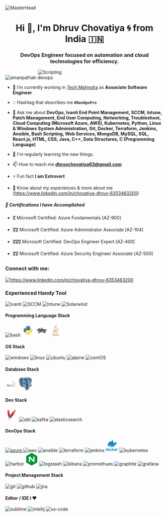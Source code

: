 ![MasterHead](https://cdn.dribbble.com/userupload/7725814/file/original-ad34e5a3d587a8a90b6586de67710225.gif)
<h1 align="center">Hi 👋, I'm Dhruv Chovatiya 🌀 from India 🇮🇳</h1>

<h3 align="center">DevOps Engineer focused on automation and cloud technologies for efficiency.</h3>
<img align="right" alt="Scripting" width="400" src="https://cdn.dribbble.com/userupload/7725640/file/original-a2b82ab8779ece4c49df3672f7753ccb.gif">

<p align="left"> <img src="https://komarev.com/ghpvc/?username=amanpathak-devops&label=Profile%20views&color=0e75b6&style=flat" alt="amanpathak-devops" /> </p>

- 🏢 I’m currently working in [Tech Mahindra](https://www.techmahindra.com/) as **Associate Software Engineer**

- 💡 Hashtag that describes me **`#DevOpsPro`**

- 💬 Ask me about **DevOps, Ivanti End Point Management, SCCM, Intune, Patch Management, End User Computing, Networking, Troubleshoot, Cloud Computing (Microsoft Azure, AWS), Kubernetes, Python, Linux & Windows System Administration, Git, Docker, Terraform, Jenkins, Ansible, Bash Scripting, Web Services, MongoDB, MySQL, SQL, React.js, HTML, CSS, Java, C++, Data Structures, C (Programming Language)**

- 📝 I'm regularly learning the new things.

- 📫 How to reach me **dhruvchovatiya63@gmail.com**

- ⚡ Fun fact **I am Extrovert**

- 📄 Know about my experiences & more about me (https://www.linkedin.com/in/chovatiya-dhruv-6353463200)

##### 🧾 Certifications I have Accomplished

- 🎖 Microsoft Certified: Azure Fundamentals [AZ-900]

- 🎖🎖 Microsoft Certified: Azure Administrator Associate [AZ-104]

- 🎖🎖🎖 Microsoft Certified: DevOps Engineer Expert [AZ-400]

- 🎖🎖 Microsoft Certified: Azure Security Engineer Associate [AZ-500]


<h3 align="left">Connect with me:</h3>
<p align="left">

<a href="https://www.linkedin.com/in/chovatiya-dhruv-6353463200" target="blank"><img align="center" src="https://raw.githubusercontent.com/rahuldkjain/github-profile-readme-generator/master/src/images/icons/Social/linked-in-alt.svg" alt="https://www.linkedin.com/in/chovatiya-dhruv-6353463200" height="30" width="40" /></a>

### Experienced Handy Tool

<p align="left">
<img src="https://commons.wikimedia.org/wiki/File:Ivanti_Logo_RGB_red.svg" alt="Ivanti" title="Ivanti EPM" title="Ivanti" width="40" height="40"/>
<img src="https://www.google.com/imgres?q=SCCM%20logo%20png&imgurl=https%3A%2F%2Fpei.com%2Fwp-content%2Fuploads%2F2017%2F11%2FMicrosoft-System-Center-Configuration-Manager-logo-e1529591849473.png&imgrefurl=https%3A%2F%2Fpei.com%2Funderstanding-system-center-configuration-manager%2F&docid=CrVH-azrMVrR_M&tbnid=5wZW36vaNB8vHM&vet=12ahUKEwjLvMHsxqCKAxX44DQHHb6aCBkQM3oECFEQAA..i&w=1200&h=697&hcb=2&ved=2ahUKEwjLvMHsxqCKAxX44DQHHb6aCBkQM3oECFEQAA" alt="SCCM" title="Microsoft SCCM" title="SCCM" width="40" height="40"/> 
<img src="https://www.google.com/imgres?q=Intune%20logo%20png&imgurl=https%3A%2F%2Fsam360.com%2Fwp-content%2Fuploads%2F2023%2F01%2FMicrosoft-Intune-Logo.png&imgrefurl=https%3A%2F%2Fsam360.com%2Finventory%2Fsupercharge-your-intune-inventory%2F&docid=AJ2VNprAq1GlOM&tbnid=j2eqvJmvMUeMMM&vet=12ahUKEwi0_82Kx6CKAxUwslYBHd0NJo4QM3oECBwQAA..i&w=500&h=350&hcb=2&ved=2ahUKEwi0_82Kx6CKAxUwslYBHd0NJo4QM3oECBwQAA" alt="Intune" title="Microsoft Intune" title="Intune" width="40" height="40"/> 
<img src="https://www.vectorlogo.zone/logos/solarwinds/solarwinds-icon.svg" alt="Solarwind" title="Solarwind" title="SolarWind" width="40" height="40"/> 
</p>

#### Programming Language Stack
<p align="left"><img src="https://www.vectorlogo.zone/logos/gnu_bash/gnu_bash-icon.svg" alt="bash" title="bash" title="bash" width="40" height="40"/>  <img src="https://raw.githubusercontent.com/github/explore/80688e429a7d4ef2fca1e82350fe8e3517d3494d/topics/python/python.png" alt="python" title="python" width="40" height="40"/> <img src="https://raw.githubusercontent.com/github/explore/b15b6cf1726418913aafbf337a749dded180279d/topics/groovy/groovy.png" alt="groovy" title="groovy" width="40" height="40"/>  <img src="https://raw.githubusercontent.com/github/explore/80688e429a7d4ef2fca1e82350fe8e3517d3494d/topics/java/java.png" alt="java" title="java8" width="40" height="40"/>

#### OS Stack
<p align="left">  <img src="https://www.vectorlogo.zone/logos/microsoft/microsoft-icon.svg" alt="windows" title="windows" width="40" height="40"/> <img src="https://brandlogos.net/wp-content/uploads/2020/03/Linux-logo.png" alt="linux" title="linux" width="40" height="40"/>  <img src="https://www.vectorlogo.zone/logos/ubuntu/ubuntu-icon.svg" alt="ubuntu" title="ubuntu" width="40" height="40"/>  <img src="https://www.vectorlogo.zone/logos/alpinelinux/alpinelinux-icon.svg" alt="alpine" title="alpine" width="40" height="40"/> <img src="https://www.vectorlogo.zone/logos/centos/centos-icon.svg" alt="centOS" title="centOS" width="40" height="40"/> </p>

#### Database Stack
<p align="left"><img src="https://raw.githubusercontent.com/github/explore/80688e429a7d4ef2fca1e82350fe8e3517d3494d/topics/mysql/mysql.png" alt="mysql" title="mysql" width="40" height="40"/>  <img src="https://raw.githubusercontent.com/github/explore/80688e429a7d4ef2fca1e82350fe8e3517d3494d/topics/postgresql/postgresql.png" alt="postgresql" title="postgresql" width="40" height="40"/>  </p>

#### Dev Stack
<p align="left"><img src="https://raw.githubusercontent.com/vscode-icons/vscode-icons/72101ee333eca9219ac9a7c14d4834eef8e4c64b/icons/file_type_maven.svg" alt="maven" title="maven" width="40" height="40"/> <img src="https://www.vectorlogo.zone/logos/scala-sbt/scala-sbt-icon.svg" alt="sbt" title="sbt" width="40" height="40"/> <img src="https://www.vectorlogo.zone/logos/apache_kafka/apache_kafka-icon.svg" alt="kafka" title="kafka" width="40" height="40"/> <img src="https://www.vectorlogo.zone/logos/elastic/elastic-icon.svg" alt="elasticsearch" title="elasticsearch" width="40" height="40"/> </p>

#### DevOps Stack 
<p align="left"><a href="https://azure.microsoft.com/en-in/" target="_blank" rel="noreferrer"> <img src="https://www.vectorlogo.zone/logos/microsoft_azure/microsoft_azure-icon.svg" alt="azure" width="40" height="40"/> </a> <img src="https://www.vectorlogo.zone/logos/amazon_aws/amazon_aws-icon.svg" alt="aws" title="aws" width="40" height="40"/> <img src="https://www.vectorlogo.zone/logos/ansible/ansible-icon.svg" alt="ansible" title="ansible" width="40" height="40"/> <img src="https://www.vectorlogo.zone/logos/terraformio/terraformio-icon.svg" alt="terraform" title="terraform" width="40" height="40"/> <img src="https://www.vectorlogo.zone/logos/jenkins/jenkins-icon.svg" alt="jenkins" title="jenkins" width="40" height="40"/>  <img src="https://raw.githubusercontent.com/github/explore/80688e429a7d4ef2fca1e82350fe8e3517d3494d/topics/docker/docker.png" alt="docker" title="docker" width="40" height="40"/>   <img src="https://www.vectorlogo.zone/logos/kubernetes/kubernetes-icon.svg" alt="kubernetes" title="kubernetes" width="40" height="40"/>  <img src="https://www.vectorlogo.zone/logos/helmsh/helmsh-icon.svg" alt="harbor" title="harbor" width="40" height="40"/> <img src="https://raw.githubusercontent.com/github/explore/85cceaeeaf993ca35664dc37ea24f9237fbbfc14/topics/nginx/nginx.png" alt="nginx" title="nginx" width="40" height="40"/>  <img src="https://www.vectorlogo.zone/logos/elasticco_logstash/elasticco_logstash-icon.svg" alt="logstash" title="logstash" width="40" height="40"/> <img src="https://www.vectorlogo.zone/logos/elasticco_kibana/elasticco_kibana-icon.svg" alt="kibana" title="kibana" width="40" height="40"/> <img src="https://www.vectorlogo.zone/logos/prometheusio/prometheusio-icon.svg" alt="promethues" title="promethues" width="40" height="40"/> <img src="https://www.vectorlogo.zone/logos/graphiteapp/graphiteapp-icon.svg" alt="graphite" title="graphite" width="40" height="40"/> <img src="https://www.vectorlogo.zone/logos/grafana/grafana-icon.svg" alt="grafana" title="grafana" width="40" height="40"/> </p>

#### Project Management Stack
<p align="left"><img src="https://www.vectorlogo.zone/logos/git-scm/git-scm-icon.svg" alt="git" title="git" width="40" height="40"/>  <img src="https://www.vectorlogo.zone/logos/github/github-icon.svg" alt="github" title="github" width="40" height="40"/>   <img src="https://www.vectorlogo.zone/logos/atlassian_jira/atlassian_jira-icon.svg" alt="jira" title="jira" width="40" height="40"/> 

#### Editor / IDE I ♥
<p align="left"><img src="https://cdn.worldvectorlogo.com/logos/sublime-text.svg" alt="sublime" title="sublime" width="40" height="40"/> <img src="https://cdn.worldvectorlogo.com/logos/intellij-idea-1.svg" alt="intellij" title="intellij" width="40" height="40"/> <img src="https://www.vectorlogo.zone/logos/visualstudio_code/visualstudio_code-icon.svg" alt="vs-code" title="vs-code" width="40" height="40"/> </p>
